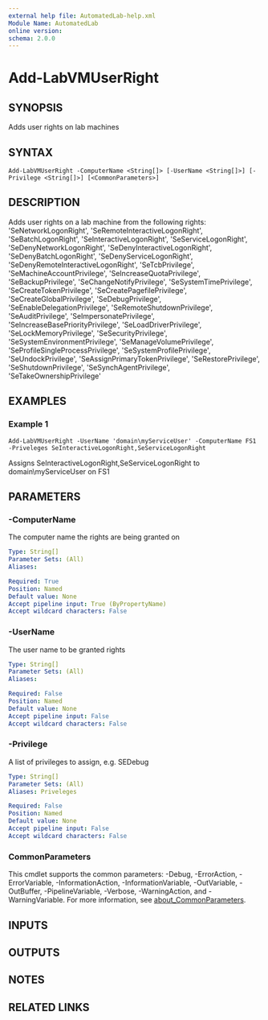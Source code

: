 ```yaml
---
external help file: AutomatedLab-help.xml
Module Name: AutomatedLab
online version:
schema: 2.0.0
---
```


# Add-LabVMUserRight

## SYNOPSIS
Adds user rights on lab machines

## SYNTAX

```
Add-LabVMUserRight -ComputerName <String[]> [-UserName <String[]>] [-Privilege <String[]>] [<CommonParameters>]
```

## DESCRIPTION
Adds user rights on a lab machine from the following rights: 'SeNetworkLogonRight',                  'SeRemoteInteractiveLogonRight',                  'SeBatchLogonRight',                  'SeInteractiveLogonRight',                  'SeServiceLogonRight',                  'SeDenyNetworkLogonRight',                  'SeDenyInteractiveLogonRight',                  'SeDenyBatchLogonRight',                  'SeDenyServiceLogonRight',                  'SeDenyRemoteInteractiveLogonRight',                  'SeTcbPrivilege',                  'SeMachineAccountPrivilege',                  'SeIncreaseQuotaPrivilege',                  'SeBackupPrivilege',                  'SeChangeNotifyPrivilege',                  'SeSystemTimePrivilege',                  'SeCreateTokenPrivilege',                  'SeCreatePagefilePrivilege',                  'SeCreateGlobalPrivilege',                  'SeDebugPrivilege',                  'SeEnableDelegationPrivilege',                  'SeRemoteShutdownPrivilege',                  'SeAuditPrivilege',                  'SeImpersonatePrivilege',                  'SeIncreaseBasePriorityPrivilege',                  'SeLoadDriverPrivilege',                  'SeLockMemoryPrivilege',                  'SeSecurityPrivilege',                  'SeSystemEnvironmentPrivilege',                  'SeManageVolumePrivilege',                  'SeProfileSingleProcessPrivilege',                  'SeSystemProfilePrivilege',                  'SeUndockPrivilege',                  'SeAssignPrimaryTokenPrivilege',                  'SeRestorePrivilege',                  'SeShutdownPrivilege',                  'SeSynchAgentPrivilege',                  'SeTakeOwnershipPrivilege'

## EXAMPLES

### Example 1
```
Add-LabVMUserRight -UserName 'domain\myServiceUser' -ComputerName FS1 -Priveleges SeInteractiveLogonRight,SeServiceLogonRight
```

Assigns SeInteractiveLogonRight,SeServiceLogonRight to domain\myServiceUser on FS1

## PARAMETERS

### -ComputerName
The computer name the rights are being granted on

```yaml
Type: String[]
Parameter Sets: (All)
Aliases:

Required: True
Position: Named
Default value: None
Accept pipeline input: True (ByPropertyName)
Accept wildcard characters: False
```

### -UserName
The user name to be granted rights

```yaml
Type: String[]
Parameter Sets: (All)
Aliases:

Required: False
Position: Named
Default value: None
Accept pipeline input: False
Accept wildcard characters: False
```

### -Privilege
A list of privileges to assign, e.g. SEDebug

```yaml
Type: String[]
Parameter Sets: (All)
Aliases: Priveleges

Required: False
Position: Named
Default value: None
Accept pipeline input: False
Accept wildcard characters: False
```

### CommonParameters
This cmdlet supports the common parameters: -Debug, -ErrorAction, -ErrorVariable, -InformationAction, -InformationVariable, -OutVariable, -OutBuffer, -PipelineVariable, -Verbose, -WarningAction, and -WarningVariable. For more information, see [about_CommonParameters](http://go.microsoft.com/fwlink/?LinkID=113216).

## INPUTS

## OUTPUTS

## NOTES

## RELATED LINKS
